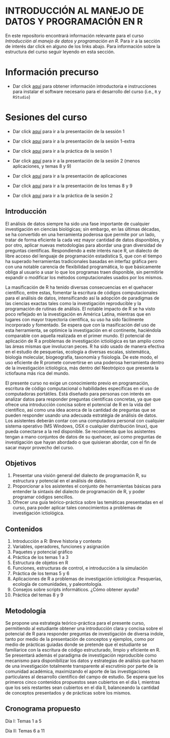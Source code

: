 # INTRODUCCIÓN AL MANEJO DE DATOS Y PROGRAMACIÓN EN R

En este repositorio encontrará información relevante para el curso *Introducción al manejo de datos y programación en R*. Para ir a la sección de interés dar click en alguno de los links abajo. Para información sobre la estructura del curso seguir leyendo en esta sección.

# Información precurso
* Dar click [aquí](https://github.com/gaballench/Intro2R/blob/master/Precurso.Rmd) para obtener información introductoria e instrucciones para instalar el software necesario para el desarrollo del curso (i.e., `R` y `RStudio`)

# Sesiones del curso

* Dar click [aquí](https://github.com/gaballench/Intro2R/blob/master/Session1.md) para ir a la presentación de la sessión 1

* Dar click [aquí](https://github.com/gaballench/Intro2R/blob/master/Session1Extra.md) para ir a la presentación de la sesión 1-extra

* Dar click [aquí](https://github.com/gaballench/Intro2R/blob/master/Session1Practice.md) para ir a la práctica de la sesión 1

* Dar click [aquí](https://github.com/gaballench/Intro2R/blob/master/Session2.md) para ir a la presentación de la sesión 2 (menos aplicaciones, y temas 8 y 9)

* Dar click [aquí](https://github.com/gaballench/Intro2R/blob/master/Applications.md) para ir a la presentación de aplicaciones

* Dar click [aquí]() para ir a la presentación de los temas 8 y 9

* Dar click [aquí](https://github.com/gaballench/Intro2R/blob/master/Session2Practice.md) para ir a la práctica de la sesión 2



## Introducción

El análisis de datos siempre ha sido una fase importante de cualquier investigación en ciencias biológicas; sin embargo, en las últimas décadas, se ha convertido en una herramienta poderosa que permite por un lado, tratar de forma eficiente la cada vez mayor cantidad de datos disponibles, y por otro, aplicar nuevas metodologías para abordar una gran diversidad de preguntas científicas. Respondiendo a este interés nace R, un dialecto de libre acceso del lenguaje de programación estadística S, que con el tiempo ha superado herramientas tradicionales basadas en interfaz gráfica pero con una notable carencia de flexibilidad programática, lo que básicamente obliga al usuario a usar lo que los programas traen disponible, sin permitirle expandir o modificar los métodos computacionales usados por los mismos.

La masificación de R ha tenido diversas consecuencias en el quehacer científico, entre estas, fomentar la escritura de códigos computacionales para el análisis de datos, intensificando así la adopción de paradigmas de las ciencias exactas tales como la investigación reproducible y la programación de rutinas de análisis. El notable impacto de R se ha visto poco reflejado en la investigación en América Latina, mientras que en lugares con mayor trayectoria científica, su uso ha sido fácilmente incorporado y fomentado. Se espera que con la masificación del uso de esta herramienta, se optimice la investigación en el continente, haciéndola comparable con aquella realizada en el primer mundo. El potencial de aplicación de R a problemas de investigación ictiológica es tan amplio como las áreas mismas que involucran peces. R ha sido usado de manera efectiva en el estudio de pesquerías, ecología a diversas escalas, sistemática, biología molecular, biogeografía, taxonomía y fisiología. De este modo, el uso eficiente de R promete convertirse en una poderosa herramienta dentro de la investigación ictiológica, más dentro del Neotrópico que presenta la ictiofauna más rica del mundo.

El presente curso no exige un conocimiento previo en programación, escritura de código computacional o habilidades específicas en el uso de computadoras portátiles. Está diseñado para personas con interés en analizar datos para responder preguntas científicas concretas, ya que que ofrece una introducción concisa sobre el potencial de R en la vida del científico, así como una idea acerca de la cantidad de preguntas que se pueden responder usando una adecuada estratégia de análisis de datos. Los asistentes deberán contar con una computadora personal con cualquier sistema operativo (MS Windows, OSX o cualquier distribución linux), que pueda conectarse a la red disponible. Se recomienda que los asistentes tengan a mano conjuntos de datos de su quehacer, así como preguntas de investigación que hayan abordado o que quisieran abordar, con el fin de sacar mayor provecho del curso.

## Objetivos

1. Presentar una visión general del dialecto de programación R, su estructura y potencial en el análisis de datos.
2. Proporcionar a los asistentes el conjunto de herramientas básicas para entender la sintaxis del dialecto de programación de R, y poder programar códigos sencillos.
3. Ofrecer una guía teórico-práctica sobre las temáticas presentadas en el curso, para poder aplicar tales conocimientos a problemas de investigación ictiológica.

## Contenidos

1. Introducción a R: Breve historia y contexto
2. Variables, operadores, funciones y asignación
3. Paquetes y potencial gráfico
4. Práctica de los temas 1 a 3
5. Estructura de objetos en R
6. Funciones, estructuras de control, e introducción a la simulación
7. Práctica de los temas 5 y 6
8. Aplicaciones de R a problemas de investigación ictiológica: Pesquerías, ecología de comunidades, y paleontología.
9. Consejos sobre scripts informáticos. ¿Cómo obtener ayuda?
10. Práctica del temas 8 y 9

## Metodología

Se propone una estrategia teórico-práctica para el presente curso, permitiendo al estudiante obtener una introducción clara y concisa sobre el potencial de R para responder preguntas de investigación de diversa indole, tanto por medio de la presentación de conceptos y ejemplos, como por medio de prácticas guiadas donde se pretende que el estudiante se familiarice con la escritura de código estructurado, limpio y eficiente en R. Se presentará además el paradigma de investigación reproducible como mecanismo para disponibilizar los datos y estrategias de análisis que hacen de una investigación totalmente transparente al escrutinio por parte de la comunidad académica, maximizando el aporte de las investigaciones particulares al desarrollo científico del campo de estudio. Se espera que los primeros cinco contenidos propuestos sean cubiertos en el día I, mientras que los seis restantes sean cubiertos en el día II, balanceando la cantidad de conceptos presentados y de prácticas sobre los mismos.

## Cronograma propuesto

Día I: Temas 1 a 5

Día II: Temas 6 a 11
